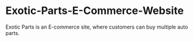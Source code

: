 # Exotic-Parts-E-Commerce-Website
Exotic Parts is an E-commerce site, where customers can buy multiple auto parts.
